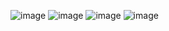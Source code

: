 ![image](https://github.com/user-attachments/assets/a9847df3-ecd8-407c-a002-62528a97482f)
![image](https://github.com/user-attachments/assets/dc2acf75-6e7f-4162-9bfc-a97f02b24665)
![image](https://github.com/user-attachments/assets/7b189ccf-827e-4e3b-881c-711bc4d6e488)
![image](https://github.com/user-attachments/assets/0effc0fa-24c0-411a-9920-63d1e10979a7)
